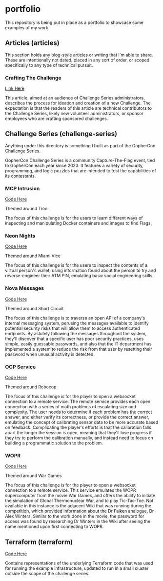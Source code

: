 # portfolio
This repository is being put in place as a portfolio to showcase some examples of my work.

## Articles (articles)

This section holds any blog-style articles or writing that I'm able to share.
These are intentionally not dated, placed in any sort of order, or scoped
specifically to any type of technical pursuit.

### Crafting The Challenge

[Link Here](articles/crafting-the-challenge/index.md)

This article, aimed at an audience of Challenge Series administrators,
describes the process for ideation and creation of a new Challenge. The
expectation is that the readers of this article are technical contributors to
the Challenge Series, likely new volunteer administrators, or sponsor employees
who are crafting sponsored challenges.

## Challenge Series (challenge-series)

Anything under this directory is something I built as part of the GopherCon Challenge Series.

GopherCon Challenge Series is a community Capture-The-Flag event, tied to GopherCon each year since 2023. It features a variety of security, programming, and logic puzzles that are intended to test the capabilities of its contestants.

### MCP Intrusion

[Code Here](challenge-series/mcp-intrusion/)

Themed around Tron

The focus of this challenge is for the users to learn different ways of inspecting and manipulating Docker containers and images to find Flags.

### Neon Nights

[Code Here](challenge-series/neon-nights/)

Themed around Miami Vice

The focus of this challenge is for the users to inspect the contents of a virtual person's wallet, using information found about the person to try and reverse-engineer their ATM PIN, emulating basic social engineering skills.

### Nova Messages

[Code Here](challenge-series/nova-messages/)

Themed around Short Circuit

The focus of this challenge is to traverse an open API of a company's internal messaging system, perusing the messages available to identify potential security risks that will allow them to access authenticated endpoints. By astutely following the messages throughout the system, they'll discover that a specific user has poor security practices, uses simple, easily guessable passwords, and also that the IT department has implemented a system to reduce the risk from that user by resetting their password when unusual activity is detected. 

### OCP Service

[Code Here](challenge-series/ocp-service/)

Themed around Robocop

The focus of this challenge is for the player to open a websocket connection to a remote service. The remote service provides each open connection with a series of math problems of escalating size and complexity. The user needs to determine if each problem has the correct answer, and either verify its correctness, or provide the correct answer, emulating the concept of calibrating sensor data to be more accurate based on feedback. Complicating the player's efforts is that the calibration falls apart the longer the session is open, meaning that they'll lose progress if they try to perform the calibration manually, and instead need to focus on building a programmatic solution to the problem.

### WOPR

[Code Here](challenge-series/wopr/)

Themed around War Games

The focus of this challenge is for the player to open a websocket connection to a remote service. This service emulates the WOPR supercomputer from the movie War Games, and offers the ability to initiate the simulation of Global Thermonuclear War, and to play Tic-Tac-Toe.
Not available in this instance is the adjacent Wiki that was running during the competition, which provided information about the Dr Falken analogue, Dr Alex Winters. Similar to the work done in the movie, the password for access was found by researching Dr Winters in the Wiki after seeing the name mentioned upon first connecting to WOPR.

## Terraform (terraform)

[Code Here](terraform)

Contains representations of the underlying Terraform code that was used for running the example infrastructure, updated to run in a small cluster outside the scope of the challenge series.